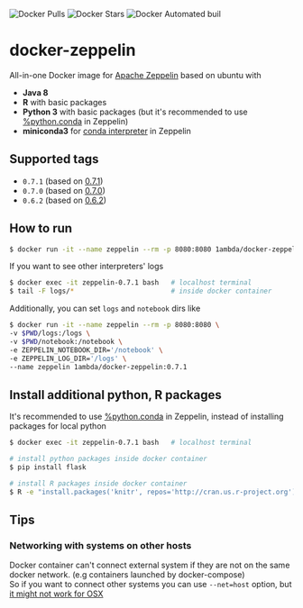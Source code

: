 ![Docker Pulls](https://img.shields.io/docker/pulls/1ambda/docker-zeppelin.svg) ![Docker Stars](https://img.shields.io/docker/stars/1ambda/docker-zeppelin.svg) ![Docker Automated buil](https://img.shields.io/docker/automated/1ambda/zeppelin-docker.svg)

# docker-zeppelin

All-in-one Docker image for [Apache Zeppelin](http://zeppelin.apache.org) based on ubuntu with

- **Java 8**
- **R** with basic packages
- **Python 3** with basic packages (but it's recommended to use [%python.conda](http://zeppelin.apache.org/docs/0.7.1/interpreter/python.html#conda) in Zeppelin)
- **miniconda3** for [conda interpreter](http://zeppelin.apache.org/docs/0.7.1/interpreter/python.html#conda) in Zeppelin

## Supported tags

* `0.7.1` (based on [0.7.1](https://github.com/1ambda/docker-zeppelin/blob/master/0.7.1/Dockerfile))
* `0.7.0` (based on [0.7.0](https://github.com/1ambda/docker-zeppelin/blob/master/0.7.0/Dockerfile))
* `0.6.2` (based on [0.6.2](https://github.com/1ambda/docker-zeppelin/blob/master/0.6.2/Dockerfile))

## How to run 

```bash
$ docker run -it --name zeppelin --rm -p 8080:8080 1ambda/docker-zeppelin:0.7.1
```

If you want to see other interpreters' logs

```bash
$ docker exec -it zeppelin-0.7.1 bash   # localhost terminal
$ tail -F logs/*                        # inside docker container 
```

Additionally, you can set `logs` and `notebook` dirs like

```bash
$ docker run -it --name zeppelin --rm -p 8080:8080 \ 
-v $PWD/logs:/logs \ 
-v $PWD/notebook:/notebook \
-e ZEPPELIN_NOTEBOOK_DIR='/notebook' \
-e ZEPPELIN_LOG_DIR='/logs' \
--name zeppelin 1ambda/docker-zeppelin:0.7.1
```

## Install additional python, R packages

It's recommended to use [%python.conda](http://zeppelin.apache.org/docs/0.7.1/interpreter/python.html#conda) in Zeppelin, instead of installing packages for local python

```bash
$ docker exec -it zeppelin-0.7.1 bash   # localhost terminal

# install python packages inside docker container
$ pip install flask

# install R packages inside docker container
$ R -e "install.packages('knitr', repos='http://cran.us.r-project.org')"
```

## Tips

### Networking with systems on other hosts

Docker container can't connect external system if they are not on the same docker network. (e.g containers launched by docker-compose)  
So if you want to connect other systems you can use `--net=host` option, but [it might not work for OSX](https://github.com/docker/for-mac/issues/68) 


